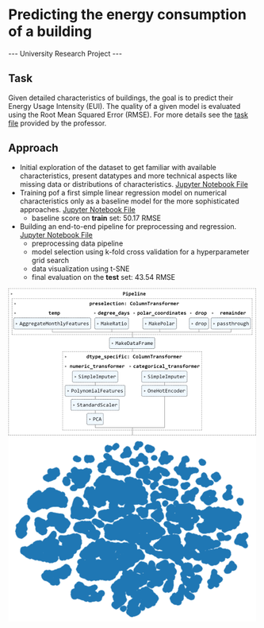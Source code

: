 # Predicting the energy consumption of a building

--- University Research Project ---

## Task
Given detailed characteristics of buildings, the goal is to predict their Energy Usage Intensity (EUI).
The quality of a given model is evaluated using the Root Mean Squared Error (RMSE).
For more details see the [task file](task.pdf) provided by the professor.

## Approach
- Initial exploration of the dataset to get familiar with available characteristics, present datatypes and more technical aspects like missing data or distributions of characteristics. [Jupyter Notebook File](data_exploration.ipynb)
- Training pof a first simple linear regression model on numerical characteristics only as a baseline model for the more sophisticated approaches. [Jupyter Notebook File](baseline_model.ipynb)
  - baseline score on __train__ set: 50.17 RMSE
- Building an end-to-end pipeline for preprocessing and regression. [Jupyter Notebook File](final_pipeline.ipynb)
  - preprocessing data pipeline
  - model selection using k-fold cross validation for a hyperparameter grid search
  - data visualization using t-SNE
  - final evaluation on the __test__ set: 43.54 RMSE

![image](preprocessing_pipeline_small.png)
![image](data_visualization_small.PNG)
